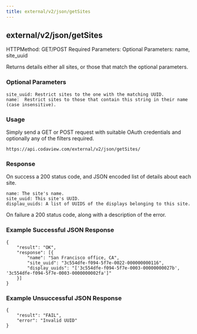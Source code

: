 ```yaml
---
title: external/v2/json/getSites
---
```

## external/v2/json/getSites

HTTPMethod: GET/POST
Required Parameters: 
Optional Parameters: name, site_uuid

Returns details either all sites, or those that match the optional parameters.

### Optional Parameters

    site_uuid: Restrict sites to the one with the matching UUID.
    name:  Restrict sites to those that contain this string in their name (case insensitive).

### Usage

Simply send a GET or POST request with suitable OAuth credentials and optionally any of the filters required.

`https://api.codaview.com/external/v2/json/getSites/`

### Response

On success a 200 status code, and JSON encoded list of details about each site.

    name: The site's name.
    site_uuid: This site's UUID.
    displau_uuids: A list of UUIDS of the displays belonging to this site.

On failure a 200 status code, along with a description of the error.

### Example Successful JSON Response

    {
        "result": "OK",
        "response": [{
            "name": "San Francisco office, CA",
            "site_uuid": "3c554dfe-f094-5f7e-0022-000000000116",
            "display_uuids": "['3c554dfe-f094-5f7e-0003-00000000027b', '3c554dfe-f094-5f7e-0003-0000000002fa']"
        }]
    }

### Example Unsuccessful JSON Response

    {
        "result": "FAIL",
        "error": "Invalid UUID" 
    }
